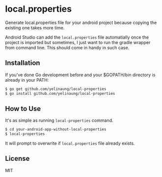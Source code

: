 local.properties
===============

Generate local.properties file for your android project because copying the existing one takes more time.

Android Studio can add the `local.properties` file automatially once the project is imported but sometimes, I just want to run the gradle wrapper from command line.
This should come in handy in such case.


Installation
------------

If you've done Go development before and your $GOPATH/bin directory is already in your PATH:

```bash
$ go get github.com/yelinaung/local-properties
$ go install github.com/yelinaung/local-properties
```

How to Use
---------

It's as simple as running `local-properties` command.

```bash
$ cd your-android-app-without-local-properties
$ local-properties
```

It will prompt to overwrite if `local.properties` file already exists.

License
-------
MIT
